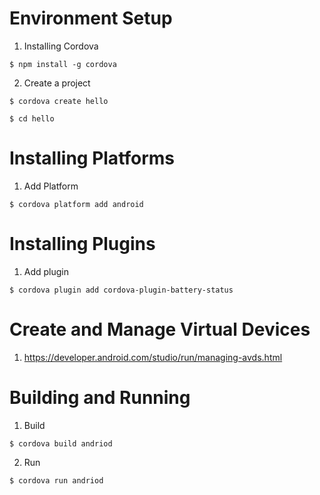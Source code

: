 # Environment Setup

1. Installing Cordova
```
$ npm install -g cordova
```
2. Create a project
```
$ cordova create hello
```
```
$ cd hello
```

# Installing Platforms
1.  Add Platform
```
$ cordova platform add android
```

# Installing Plugins
1. Add plugin
```
$ cordova plugin add cordova-plugin-battery-status
```

# Create and Manage Virtual Devices
1. https://developer.android.com/studio/run/managing-avds.html


# Building and Running
1. Build
```
$ cordova build andriod
```
2. Run
```
$ cordova run andriod
```
